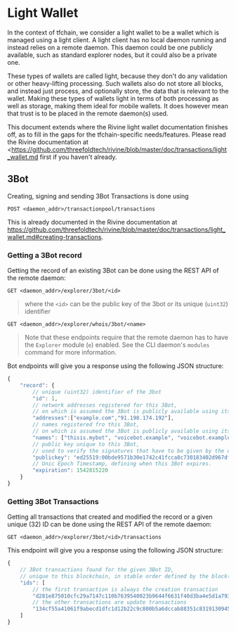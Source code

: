 # Light Wallet

In the context of tfchain, we consider a light wallet to be a wallet which is managed using a light client.
A light client has no local daemon running and instead relies on a remote daemon.
This daemon could be one publicly available, such as standard explorer nodes,
but it could also be a private one.

These types of wallets are called light, because they don't do any validation or
other heavy-lifting processing. Such wallets also do not store all blocks,
and instead just process, and optionally store, the data that is relevant to the wallet.
Making these types of wallets light in terms of both processing as well as storage,
making them ideal for mobile wallets. It does however mean that trust is to be placed
in the remote daemon(s) used.

This document extends where the Rivine light wallet documentation finishes off,
as to fill in the gaps for the tfchain-specific needs/features.
Please read the Rivine documentation at <https://github.com/threefoldtech/rivine/blob/master/doc/transactions/light_wallet.md
first if you haven't already.

## 3Bot

Creating, signing and sending 3Bot Transactions is done using

```plain
POST <daemon_addr>/transactionpool/transactions
```

This is already documented in the Rivine documentation at
<https://github.com/threefoldtech/rivine/blob/master/doc/transactions/light_wallet.md#creating-transactions>.

### Getting a 3Bot record

Getting the record of an existing 3Bot can be done using the REST API of the remote daemon:

```plain
GET <daemon_addr>/explorer/3bot/<id>
```

> where the `<id>` can be the public key of the 3bot or its unique (`uint32`) identifier

```plain
GET <daemon_addr>/explorer/whois/3bot/<name>
```

> Note that these endpoints require that the remote daemon has to have the `Explorer` module (`e`) enabled.
> See the CLI daemon's `modules` command for more information.

Bot endpoints will give you a response using the following JSON structure:

```javascript
{
	"record": {
        // unique (uint32) identifier of the 3bot
        "id": 1,
        // network addresses registered for this 3Bot,
        // on which is assumed the 3Bot is publicly available using its public API
        "addresses":["example.com","91.198.174.192"],
        // names registered fro this 3Bot,
        // on which is assumed the 3Bot is publicly available using its public API
        "names": ["thisis.mybot", "voicebot.example", "voicebot.example.myorg"],
        // public key unique to this 3Bot,
        // used to verify the signatures that have to be given by the owner of this pubic key's private key.
        "publickey": "ed25519:00bde9571b30e1742c41fcca8c730183402d967df5b17b5f4ced22c677806614",
        // Unic Epoch Timestamp, defining when this 3Bot expires.
		"expiration": 1542815220
	}
}
```

### Getting 3Bot Transactions

Getting all transactions that created and modified the record or a given unique (32) ID
can be done using the REST API of the remote daemon:

```plain
GET <daemon_addr>/explorer/3bot/<id>/transactions
```

This endpoint will give you a response using the following JSON structure:

```javascript
{
    // 3Bot transactions found for the given 3Bot ID,
    // unique to this blockchain, in stable order defined by the block(chain) order
	"ids": [
        // the first transaction is always the creation transaction
        "d281e875010cfc29a7147c110b7639540023b9644f6631f40d3ba4e5d1a7932f",
        // the other transactions are update transactions
        "134cf55a41061f9abecd1dfc1d12b22c9c800b5a6dccab88351c8319130945ec"
    ]
}
```
